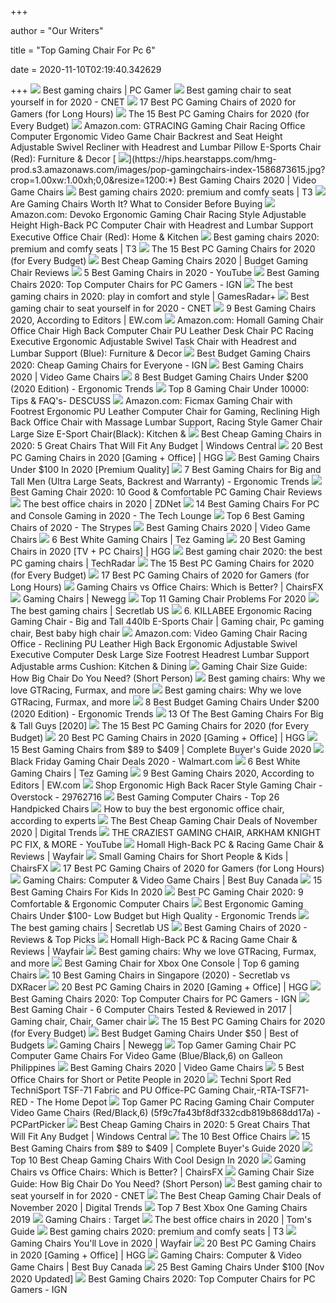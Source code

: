 +++
        
author = "Our Writers"
        
title = "Top Gaming Chair For Pc 6"
        
date = 2020-11-10T02:19:40.342629
        
+++
[ ![](https://cdn.mos.cms.futurecdn.net/eTsGaLnVkpozHC9CqhA6dK.jpg)](https://cdn.mos.cms.futurecdn.net/eTsGaLnVkpozHC9CqhA6dK.jpg) Best gaming chairs | PC Gamer
[ ![](https://cnet2.cbsistatic.com/img/OZqVv7-FZQ_0c6N2XUITVIbMpgo=/1200x675/2019/07/19/f6bba4b3-a9c8-4780-9a5f-3083a87fb16f/49-gaming-chairs.jpg)](https://cnet2.cbsistatic.com/img/OZqVv7-FZQ_0c6N2XUITVIbMpgo=/1200x675/2019/07/19/f6bba4b3-a9c8-4780-9a5f-3083a87fb16f/49-gaming-chairs.jpg) Best gaming chair to seat yourself in for 2020 - CNET
[ ![](https://cdn.shopify.com/s/files/1/1640/2231/files/turntable_2020_TT_pu_stealth_2-min.jpg)](https://cdn.shopify.com/s/files/1/1640/2231/files/turntable_2020_TT_pu_stealth_2-min.jpg) 17 Best PC Gaming Chairs of 2020 for Gamers (for Long Hours)
[ ![](https://techguided.com/wp-content/uploads/2018/02/SecretLab-Titan-Chair.jpg)](https://techguided.com/wp-content/uploads/2018/02/SecretLab-Titan-Chair.jpg) The 15 Best PC Gaming Chairs for 2020 (for Every Budget)
[ ![](https://images-na.ssl-images-amazon.com/images/I/619rXonITKL._AC_SY606_.jpg)](https://images-na.ssl-images-amazon.com/images/I/619rXonITKL._AC_SY606_.jpg) Amazon.com: GTRACING Gaming Chair Racing Office Computer Ergonomic Video Game  Chair Backrest and Seat Height Adjustable Swivel Recliner with Headrest and  Lumbar Pillow E-Sports Chair (Red): Furniture & Decor
[ ![](https://hips.hearstapps.com/hmg-prod.s3.amazonaws.com/images/pop-gamingchairs-index-1586873615.jpg?crop=1.00xw:1.00xh;0,0&resize=1200:*)](https://hips.hearstapps.com/hmg-prod.s3.amazonaws.com/images/pop-gamingchairs-index-1586873615.jpg?crop=1.00xw:1.00xh;0,0&resize=1200:*) Best Gaming Chairs 2020 | Video Game Chairs
[ ![](https://cdn.mos.cms.futurecdn.net/zxPvL2EJDGyt78Yqh2EvQP.jpg)](https://cdn.mos.cms.futurecdn.net/zxPvL2EJDGyt78Yqh2EvQP.jpg) Best gaming chairs 2020: premium and comfy seats | T3
[ ![](https://techguided.com/wp-content/uploads/2018/06/Are-Gaming-Chairs-Worth-It.jpg)](https://techguided.com/wp-content/uploads/2018/06/Are-Gaming-Chairs-Worth-It.jpg) Are Gaming Chairs Worth It? What to Consider Before Buying
[ ![](https://images-na.ssl-images-amazon.com/images/I/71iD3uTLZ0L._AC_SL1500_.jpg)](https://images-na.ssl-images-amazon.com/images/I/71iD3uTLZ0L._AC_SL1500_.jpg) Amazon.com: Devoko Ergonomic Gaming Chair Racing Style Adjustable Height  High-Back PC Computer Chair with Headrest and Lumbar Support Executive Office  Chair (Red): Home & Kitchen
[ ![](https://cdn.mos.cms.futurecdn.net/G74TKEpYcbaNoKnmjbJfPD.jpg)](https://cdn.mos.cms.futurecdn.net/G74TKEpYcbaNoKnmjbJfPD.jpg) Best gaming chairs 2020: premium and comfy seats | T3
[ ![](https://techguided.com/wp-content/uploads/2018/06/Computer-Gaming-Chair.png)](https://techguided.com/wp-content/uploads/2018/06/Computer-Gaming-Chair.png) The 15 Best PC Gaming Chairs for 2020 (for Every Budget)
[ ![](https://hips.hearstapps.com/vader-prod.s3.amazonaws.com/1592321333-gtracing-1592321320.jpg?crop=0.8375xw:1xh;center,top&resize=320%3A%2A)](https://hips.hearstapps.com/vader-prod.s3.amazonaws.com/1592321333-gtracing-1592321320.jpg?crop=0.8375xw:1xh;center,top&resize=320%3A%2A) Best Cheap Gaming Chairs 2020 | Budget Gaming Chair Reviews
[ ![](https://i.ytimg.com/vi/E--4mzIoTeQ/hqdefault.jpg)](https://i.ytimg.com/vi/E--4mzIoTeQ/hqdefault.jpg) 5 Best Gaming Chairs in 2020 - YouTube
[ ![](https://oyster.ignimgs.com/wordpress/stg.ign.com/2019/06/Titan-2.jpg)](https://oyster.ignimgs.com/wordpress/stg.ign.com/2019/06/Titan-2.jpg) Best Gaming Chairs 2020: Top Computer Chairs for PC Gamers - IGN
[ ![](https://cdn.mos.cms.futurecdn.net/JhAv8G8wDXT8JNsSrq3Gvk-1200-80.jpg)](https://cdn.mos.cms.futurecdn.net/JhAv8G8wDXT8JNsSrq3Gvk-1200-80.jpg) The best gaming chairs in 2020: play in comfort and style | GamesRadar+
[ ![](https://cnet1.cbsistatic.com/img/8Uhotu4uUEy3W_0FQ_hCGnja1_o=/940x528/2019/07/19/59a2ed46-5675-4065-90c1-9f712d5a41d7/maingear-forma-1.jpg)](https://cnet1.cbsistatic.com/img/8Uhotu4uUEy3W_0FQ_hCGnja1_o=/940x528/2019/07/19/59a2ed46-5675-4065-90c1-9f712d5a41d7/maingear-forma-1.jpg) Best gaming chair to seat yourself in for 2020 - CNET
[ ![](https://imagesvc.meredithcorp.io/v3/mm/image?url=https%3A%2F%2Fstatic.onecms.io%2Fwp-content%2Fuploads%2Fsites%2F6%2F2020%2F09%2F14%2Fgaming-Chair.jpg&w=450&h=302&c=sc&poi=%5B660%2C639%5D&q=85)](https://imagesvc.meredithcorp.io/v3/mm/image?url=https%3A%2F%2Fstatic.onecms.io%2Fwp-content%2Fuploads%2Fsites%2F6%2F2020%2F09%2F14%2Fgaming-Chair.jpg&w=450&h=302&c=sc&poi=%5B660%2C639%5D&q=85) 9 Best Gaming Chairs 2020, According to Editors | EW.com
[ ![](https://images-na.ssl-images-amazon.com/images/I/71dUCLRb3aL._AC_SY355_.jpg)](https://images-na.ssl-images-amazon.com/images/I/71dUCLRb3aL._AC_SY355_.jpg) Amazon.com: Homall Gaming Chair Office Chair High Back Computer Chair PU  Leather Desk Chair PC Racing Executive Ergonomic Adjustable Swivel Task  Chair with Headrest and Lumbar Support (Blue): Furniture & Decor
[ ![](http://assets1.ignimgs.com/2018/06/20/bestgamingchairs-blogroll-1529525911135.jpg)](http://assets1.ignimgs.com/2018/06/20/bestgamingchairs-blogroll-1529525911135.jpg) Best Budget Gaming Chairs 2020: Cheap Gaming Chairs for Everyone - IGN
[ ![](https://hips.hearstapps.com/hmg-prod.s3.amazonaws.com/images/powerful-personal-computer-gamer-rig-with-first-royalty-free-image-1586874027.jpg)](https://hips.hearstapps.com/hmg-prod.s3.amazonaws.com/images/powerful-personal-computer-gamer-rig-with-first-royalty-free-image-1586874027.jpg) Best Gaming Chairs 2020 | Video Game Chairs
[ ![](http://ergonomictrends.com/wp-content/uploads/2018/10/best-gaming-chair-under-200.jpg)](http://ergonomictrends.com/wp-content/uploads/2018/10/best-gaming-chair-under-200.jpg) 8 Best Budget Gaming Chairs Under $200 (2020 Edition) - Ergonomic Trends
[ ![](https://www.descuss.com/wp-content/uploads/2020/05/Best-Gaming-Chair-in-India-2020.jpg)](https://www.descuss.com/wp-content/uploads/2020/05/Best-Gaming-Chair-in-India-2020.jpg) Top 8 Gaming Chair Under 10000: Tips & FAQ's- DESCUSS
[ ![](https://images-na.ssl-images-amazon.com/images/I/61Uy0pMMiwL._AC_SY879_.jpg)](https://images-na.ssl-images-amazon.com/images/I/61Uy0pMMiwL._AC_SY879_.jpg) Amazon.com: Ficmax Gaming Chair with Footrest Ergonomic PU Leather Computer  Chair for Gaming, Reclining High Back Office Chair with Massage Lumbar  Support, Racing Style Gamer Chair Large Size E-Sport Chair(Black): Kitchen &
[ ![](https://www.windowscentral.com/sites/wpcentral.com/files/styles/w1600h900crop/public/field/image/2019/08/best-cheap-gaming-chairs-hero_2.jpg)](https://www.windowscentral.com/sites/wpcentral.com/files/styles/w1600h900crop/public/field/image/2019/08/best-cheap-gaming-chairs-hero_2.jpg) Best Cheap Gaming Chairs in 2020: 5 Great Chairs That Will Fit Any Budget |  Windows Central
[ ![](https://mljzsatzn43z.i.optimole.com/tP-GR8Q-ZreIod5R/w:auto/h:auto/q:90/https://www.highgroundgaming.com/wp-content/uploads/2020/10/Best-PC-Gaming-Chairs.jpg)](https://mljzsatzn43z.i.optimole.com/tP-GR8Q-ZreIod5R/w:auto/h:auto/q:90/https://www.highgroundgaming.com/wp-content/uploads/2020/10/Best-PC-Gaming-Chairs.jpg) 20 Best PC Gaming Chairs in 2020 [Gaming + Office] | HGG
[ ![](https://www.accessoriesadviser.com/wp-content/uploads/2020/02/Computer-Gaming-Chair-Product-4-300x300.png)](https://www.accessoriesadviser.com/wp-content/uploads/2020/02/Computer-Gaming-Chair-Product-4-300x300.png) Best Gaming Chairs Under $100 In 2020 [Premium Quality]
[ ![](http://ergonomictrends.com/wp-content/uploads/2019/02/best-gaming-chairs-big-tall-men.jpg)](http://ergonomictrends.com/wp-content/uploads/2019/02/best-gaming-chairs-big-tall-men.jpg) 7 Best Gaming Chairs for Big and Tall Men (Ultra Large Seats, Backrest and  Warranty) - Ergonomic Trends
[ ![](https://www.pcguide.com/wp-content/uploads/2019/03/Best-Gaming-Chair.jpg)](https://www.pcguide.com/wp-content/uploads/2019/03/Best-Gaming-Chair.jpg) Best Gaming Chair 2020: 10 Good & Comfortable PC Gaming Chair Reviews
[ ![](https://zdnet4.cbsistatic.com/hub/i/2020/01/17/8231e246-714d-44bf-8b5e-bebdd66c1d83/office-chair-6.jpg)](https://zdnet4.cbsistatic.com/hub/i/2020/01/17/8231e246-714d-44bf-8b5e-bebdd66c1d83/office-chair-6.jpg) The best office chairs in 2020 | ZDNet
[ ![](https://www.thetechlounge.com/wp-content/uploads/2018/05/best-gaming-chair.png)](https://www.thetechlounge.com/wp-content/uploads/2018/05/best-gaming-chair.png) 14 Best Gaming Chairs For PC and Console Gaming in 2020 - The Tech Lounge
[ ![](https://thestrypes.com/wp-content/uploads/2020/03/gaming-char.jpg)](https://thestrypes.com/wp-content/uploads/2020/03/gaming-char.jpg) Top 6 Best Gaming Chairs of 2020 - The Strypes
[ ![](https://i5.walmartimages.com/asr/2d19bf36-43d6-49e1-bf5a-d922effd77c3_1.8ea87c7dc46425df08a890e03db460d0.jpeg?odnHeight=450&odnWidth=450&odnBg=FFFFFF)](https://i5.walmartimages.com/asr/2d19bf36-43d6-49e1-bf5a-d922effd77c3_1.8ea87c7dc46425df08a890e03db460d0.jpeg?odnHeight=450&odnWidth=450&odnBg=FFFFFF) Best Gaming Chairs 2020 | Video Game Chairs
[ ![](https://cdn.shortpixel.ai/client/q_lossy,ret_img,w_600,h_600/https://tezgaming.com/wp-content/uploads/2019/09/Yamasoro-white-gaming-chair-600x600.jpg)](https://cdn.shortpixel.ai/client/q_lossy,ret_img,w_600,h_600/https://tezgaming.com/wp-content/uploads/2019/09/Yamasoro-white-gaming-chair-600x600.jpg) 6 Best White Gaming Chairs | Tez Gaming
[ ![](https://mljzsatzn43z.i.optimole.com/tP-GR8Q-px3xqcHL/w:371/h:412/q:90/dpr:2.6/https://www.highgroundgaming.com/wp-content/uploads/2020/01/HGG-20-Best-Gaming-Chairs.jpg)](https://mljzsatzn43z.i.optimole.com/tP-GR8Q-px3xqcHL/w:371/h:412/q:90/dpr:2.6/https://www.highgroundgaming.com/wp-content/uploads/2020/01/HGG-20-Best-Gaming-Chairs.jpg) 20 Best Gaming Chairs in 2020 [TV + PC Chairs] | HGG
[ ![](https://cdn.mos.cms.futurecdn.net/8uyuPRKS2svHBhMZkZYkFg.jpg)](https://cdn.mos.cms.futurecdn.net/8uyuPRKS2svHBhMZkZYkFg.jpg) Best gaming chair 2020: the best PC gaming chairs | TechRadar
[ ![](https://techguided.com/wp-content/uploads/2018/06/Ficmax-Racing-Gaming-Chair.jpg)](https://techguided.com/wp-content/uploads/2018/06/Ficmax-Racing-Gaming-Chair.jpg) The 15 Best PC Gaming Chairs for 2020 (for Every Budget)
[ ![](https://m.media-amazon.com/images/I/41gU83FlNWL.jpg)](https://m.media-amazon.com/images/I/41gU83FlNWL.jpg) 17 Best PC Gaming Chairs of 2020 for Gamers (for Long Hours)
[ ![](https://chairsfx.com/wp-content/uploads/2020/07/gaming-vs-office-compare.jpg)](https://chairsfx.com/wp-content/uploads/2020/07/gaming-vs-office-compare.jpg) Gaming Chairs vs Office Chairs: Which is Better? | ChairsFX
[ ![](https://c1.neweggimages.com/ProductImageCompressAll300/2T4-029X-00016-S02.jpg)](https://c1.neweggimages.com/ProductImageCompressAll300/2T4-029X-00016-S02.jpg) Gaming Chairs | Newegg
[ ![](https://www.btod.com/blog/wp-content/uploads/2019/11/gaming-chair-problems-top-11-blog-header.jpg)](https://www.btod.com/blog/wp-content/uploads/2019/11/gaming-chair-problems-top-11-blog-header.jpg) Top 11 Gaming Chair Problems For 2020
[ ![](https://cdn.shopify.com/s/files/1/1640/2231/t/296/assets/home-about-min.jpg?v=15469314744188955009)](https://cdn.shopify.com/s/files/1/1640/2231/t/296/assets/home-about-min.jpg?v=15469314744188955009) The best gaming chairs | Secretlab US
[ ![](https://i.pinimg.com/originals/51/09/d4/5109d4841659a8ddd26a2273fddab172.jpg)](https://i.pinimg.com/originals/51/09/d4/5109d4841659a8ddd26a2273fddab172.jpg) 6. KILLABEE Ergonomic Racing Gaming Chair - Big and Tall 440lb E-Sports  Chair | Gaming chair, Pc gaming chair, Best baby high chair
[ ![](https://images-na.ssl-images-amazon.com/images/I/71ZDKZi3R2L._AC_SX522_.jpg)](https://images-na.ssl-images-amazon.com/images/I/71ZDKZi3R2L._AC_SX522_.jpg) Amazon.com: Video Gaming Chair Racing Office - Reclining PU Leather High  Back Ergonomic Adjustable Swivel Executive Computer Desk Large Size  Footrest Headrest Lumbar Support Adjustable arms Cushion: Kitchen & Dining
[ ![](https://gamingchairshunter.com/wp-content/uploads/merax-gaming-chair-review-1.jpg)](https://gamingchairshunter.com/wp-content/uploads/merax-gaming-chair-review-1.jpg) Gaming Chair Size Guide: How Big Chair Do You Need? (Short Person)
[ ![](https://blueprint-api-production.s3.amazonaws.com/uploads/card/image/1373609/ca0c5aa7-d6ee-4536-8291-a869810f12c9.jpg)](https://blueprint-api-production.s3.amazonaws.com/uploads/card/image/1373609/ca0c5aa7-d6ee-4536-8291-a869810f12c9.jpg) Best gaming chairs: Why we love GTRacing, Furmax, and more
[ ![](https://blueprint-api-production.s3.amazonaws.com/uploads/card/image/872869/8af3f3ac-6e6a-4bf5-af4f-e59f43366ebc.jpg)](https://blueprint-api-production.s3.amazonaws.com/uploads/card/image/872869/8af3f3ac-6e6a-4bf5-af4f-e59f43366ebc.jpg) Best gaming chairs: Why we love GTRacing, Furmax, and more
[ ![](http://ergonomictrends.com/wp-content/uploads/2020/05/homekoko-gaming-chair-review.jpg)](http://ergonomictrends.com/wp-content/uploads/2020/05/homekoko-gaming-chair-review.jpg) 8 Best Budget Gaming Chairs Under $200 (2020 Edition) - Ergonomic Trends
[ ![](https://www.toolsofmen.com/wp-content/uploads/2017/06/best-gaming-chairs-for-big-and-tall-guys.jpg.webp)](https://www.toolsofmen.com/wp-content/uploads/2017/06/best-gaming-chairs-for-big-and-tall-guys.jpg.webp) 13 Of The Best Gaming Chairs For Big & Tall Guys [2020]
[ ![](https://techguided.com/wp-content/uploads/2018/09/BestOffice-Racing-Gaming-Chair.jpg)](https://techguided.com/wp-content/uploads/2018/09/BestOffice-Racing-Gaming-Chair.jpg) The 15 Best PC Gaming Chairs for 2020 (for Every Budget)
[ ![](https://mljzsatzn43z.i.optimole.com/tP-GR8Q-NyyL0WWU/w:100/h:157/q:90/dpr:2.6/https://www.highgroundgaming.com/wp-content/uploads/2019/01/Vitesse-High-Back-Racing-Style-Computer-Chair.jpg)](https://mljzsatzn43z.i.optimole.com/tP-GR8Q-NyyL0WWU/w:100/h:157/q:90/dpr:2.6/https://www.highgroundgaming.com/wp-content/uploads/2019/01/Vitesse-High-Back-Racing-Style-Computer-Chair.jpg) 20 Best PC Gaming Chairs in 2020 [Gaming + Office] | HGG
[ ![](https://gadgets-reviews.com/images/images_2020/Best-Gaming-Chairs-info.jpg)](https://gadgets-reviews.com/images/images_2020/Best-Gaming-Chairs-info.jpg) 15 Best Gaming Chairs from $89 to $409 | Complete Buyer's Guide 2020
[ ![](https://i5.walmartimages.com/asr/e6cb42d8-5b04-472e-b083-1912a44410a0.d053aa59cdfc484e286f40f76f1c96de.jpeg?odnHeight=200&odnWidth=200&odnBg=ffffff)](https://i5.walmartimages.com/asr/e6cb42d8-5b04-472e-b083-1912a44410a0.d053aa59cdfc484e286f40f76f1c96de.jpeg?odnHeight=200&odnWidth=200&odnBg=ffffff) Black Friday Gaming Chair Deals 2020 - Walmart.com
[ ![](https://tezgaming.com/wp-content/uploads/2019/09/homall-white-gaming-chair-600x600.jpg)](https://tezgaming.com/wp-content/uploads/2019/09/homall-white-gaming-chair-600x600.jpg) 6 Best White Gaming Chairs | Tez Gaming
[ ![](https://imagesvc.meredithcorp.io/v3/mm/image?url=https%3A%2F%2Fstatic.onecms.io%2Fwp-content%2Fuploads%2Fsites%2F6%2F2020%2F09%2F14%2FPC-Gaming-Chair.jpg)](https://imagesvc.meredithcorp.io/v3/mm/image?url=https%3A%2F%2Fstatic.onecms.io%2Fwp-content%2Fuploads%2Fsites%2F6%2F2020%2F09%2F14%2FPC-Gaming-Chair.jpg) 9 Best Gaming Chairs 2020, According to Editors | EW.com
[ ![](https://ak1.ostkcdn.com/images/products/29762716/Modern-Designs-Ergonomic-High-Back-Racer-Style-PC-Gaming-Chair-Pink-e167b904-b425-4227-9a94-a623a236b1da_600.jpg?impolicy=medium)](https://ak1.ostkcdn.com/images/products/29762716/Modern-Designs-Ergonomic-High-Back-Racer-Style-PC-Gaming-Chair-Pink-e167b904-b425-4227-9a94-a623a236b1da_600.jpg?impolicy=medium) Shop Ergonomic High Back Racer Style Gaming Chair - Overstock - 29762716
[ ![](https://www.ultimategamechair.com/wp-content/uploads/2017/12/Screen-Shot-2017-12-19-at-6.08.36-PM-1.png)](https://www.ultimategamechair.com/wp-content/uploads/2017/12/Screen-Shot-2017-12-19-at-6.08.36-PM-1.png) Best Gaming Computer Chairs - Top 26 Handpicked Chairs
[ ![](https://media2.s-nbcnews.com/i/newscms/2020_25/3390893/ergonomic-office-chairs-kr-2x1-tease-200618_38008296185ce90fd52b401caf79df24.jpg)](https://media2.s-nbcnews.com/i/newscms/2020_25/3390893/ergonomic-office-chairs-kr-2x1-tease-200618_38008296185ce90fd52b401caf79df24.jpg) How to buy the best ergonomic office chair, according to experts
[ ![](https://icdn2.digitaltrends.com/image/digitaltrends/best-cheap-gaming-chairs-featured-2.jpg)](https://icdn2.digitaltrends.com/image/digitaltrends/best-cheap-gaming-chairs-featured-2.jpg) The Best Cheap Gaming Chair Deals of November 2020 | Digital Trends
[ ![](https://i.ytimg.com/vi/9QNQdIXIuMg/maxresdefault.jpg)](https://i.ytimg.com/vi/9QNQdIXIuMg/maxresdefault.jpg) THE CRAZIEST GAMING CHAIR, ARKHAM KNIGHT PC FIX, & MORE - YouTube
[ ![](https://secure.img1-fg.wfcdn.com/im/76263026/resize-h800-w800%5Ecompr-r85/1160/116097195/High-Back+PC+%2526+Racing+Game+Chair.jpg)](https://secure.img1-fg.wfcdn.com/im/76263026/resize-h800-w800%5Ecompr-r85/1160/116097195/High-Back+PC+%2526+Racing+Game+Chair.jpg) Homall High-Back PC & Racing Game Chair & Reviews | Wayfair
[ ![](https://chairsfx.com/wp-content/uploads/2020/09/best-small-gaming-chairs-900px.jpg)](https://chairsfx.com/wp-content/uploads/2020/09/best-small-gaming-chairs-900px.jpg) Small Gaming Chairs for Short People & Kids | ChairsFX
[ ![](https://m.media-amazon.com/images/I/41mgnrZC3DL.jpg)](https://m.media-amazon.com/images/I/41mgnrZC3DL.jpg) 17 Best PC Gaming Chairs of 2020 for Gamers (for Long Hours)
[ ![](https://merchandising-assets.bestbuy.ca/bltc8653f66842bff7f/bltc3cf2815e96d75f3/5f989e81545bdb56ce490ac0/furniture-20201101-feature-gaming-chair-fg-m.png?width=150p&quality=80)](https://merchandising-assets.bestbuy.ca/bltc8653f66842bff7f/bltc3cf2815e96d75f3/5f989e81545bdb56ce490ac0/furniture-20201101-feature-gaming-chair-fg-m.png?width=150p&quality=80) Gaming Chairs: Computer & Video Game Chairs | Best Buy Canada
[ ![](https://cdn2.momjunction.com/wp-content/uploads/2020/05/Best-Gaming-Chairs-For-Kids1.jpg)](https://cdn2.momjunction.com/wp-content/uploads/2020/05/Best-Gaming-Chairs-For-Kids1.jpg) 15 Best Gaming Chairs For Kids In 2020
[ ![](https://www.picochip.com/wp-content/uploads/Best-Computer-Gaming-Chair.jpg)](https://www.picochip.com/wp-content/uploads/Best-Computer-Gaming-Chair.jpg) Best PC Gaming Chair 2020: 9 Comfortable & Ergonomic Computer Chairs
[ ![](http://ergonomictrends.com/wp-content/uploads/2018/08/best-ergonomic-gaming-chair-under-100.jpg)](http://ergonomictrends.com/wp-content/uploads/2018/08/best-ergonomic-gaming-chair-under-100.jpg) Best Ergonomic Gaming Chairs Under $100- Low Budget but High Quality -  Ergonomic Trends
[ ![](https://pbs.twimg.com/media/Dsc1_vpWoAAg10P.jpg)](https://pbs.twimg.com/media/Dsc1_vpWoAAg10P.jpg) The best gaming chairs | Secretlab US
[ ![](https://www.anobit.com/wp-content/uploads/2017/02/gaming-chairs.jpg)](https://www.anobit.com/wp-content/uploads/2017/02/gaming-chairs.jpg) Best Gaming Chairs of 2020 - Reviews & Top Picks
[ ![](https://secure.img1-fg.wfcdn.com/im/39105491/compr-r85/9927/99276956/high-back-pc-racing-game-chair.jpg)](https://secure.img1-fg.wfcdn.com/im/39105491/compr-r85/9927/99276956/high-back-pc-racing-game-chair.jpg) Homall High-Back PC & Racing Game Chair & Reviews | Wayfair
[ ![](https://blueprint-api-production.s3.amazonaws.com/uploads/card/image/1373606/e7312264-3cc8-4d03-abf8-69746afada35.jpg)](https://blueprint-api-production.s3.amazonaws.com/uploads/card/image/1373606/e7312264-3cc8-4d03-abf8-69746afada35.jpg) Best gaming chairs: Why we love GTRacing, Furmax, and more
[ ![](https://chairs4gamers.com/wp-content/uploads/2020/02/Best-Gaming-Chair-for-Xbox-One.jpg)](https://chairs4gamers.com/wp-content/uploads/2020/02/Best-Gaming-Chair-for-Xbox-One.jpg) Best Gaming Chair for Xbox One Console | Top 6 gaming Chairs
[ ![](https://www.drumitloud.com/wp-content/uploads/2019/06/Best-Gaming-Chair-Singapore.jpg)](https://www.drumitloud.com/wp-content/uploads/2019/06/Best-Gaming-Chair-Singapore.jpg) 10 Best Gaming Chairs in Singapore (2020) - Secretlab vs DXRacer
[ ![](https://mljzsatzn43z.i.optimole.com/tP-GR8Q--9fvlUzY/w:248/h:440/q:90/dpr:2.6/https://www.highgroundgaming.com/wp-content/uploads/2016/11/DX-Racer-Fnatic-Edition-One-of-the-best-PC-Gaming-Chairs.jpg)](https://mljzsatzn43z.i.optimole.com/tP-GR8Q--9fvlUzY/w:248/h:440/q:90/dpr:2.6/https://www.highgroundgaming.com/wp-content/uploads/2016/11/DX-Racer-Fnatic-Edition-One-of-the-best-PC-Gaming-Chairs.jpg) 20 Best PC Gaming Chairs in 2020 [Gaming + Office] | HGG
[ ![](https://oyster.ignimgs.com/wordpress/stg.ign.com/2020/01/IMG_20200107_140819.jpg)](https://oyster.ignimgs.com/wordpress/stg.ign.com/2020/01/IMG_20200107_140819.jpg) Best Gaming Chairs 2020: Top Computer Chairs for PC Gamers - IGN
[ ![](https://i.pinimg.com/originals/b7/97/2f/b7972fa4a269b717f0671f390835a1a8.jpg)](https://i.pinimg.com/originals/b7/97/2f/b7972fa4a269b717f0671f390835a1a8.jpg) Best Gaming Chair - 6 Computer Chairs Tested & Reviewed in 2017 | Gaming  chair, Chair, Gamer chair
[ ![](https://techguided.com/wp-content/uploads/2019/10/The-Best-Gaming-Chairs.jpg)](https://techguided.com/wp-content/uploads/2019/10/The-Best-Gaming-Chairs.jpg) The 15 Best PC Gaming Chairs for 2020 (for Every Budget)
[ ![](https://i2.wp.com/www.bestofbudgets.com/wp-content/uploads/2020/06/best-gaming-chairs-under-50.jpg?fit=810%2C450&ssl=1)](https://i2.wp.com/www.bestofbudgets.com/wp-content/uploads/2020/06/best-gaming-chairs-under-50.jpg?fit=810%2C450&ssl=1) Best Budget Gaming Chairs Under $50 | Best of Budgets
[ ![](https://c1.neweggimages.com/ProductImageCompressAll300/AKUYS200909EuLzI.jpg)](https://c1.neweggimages.com/ProductImageCompressAll300/AKUYS200909EuLzI.jpg) Gaming Chairs | Newegg
[ ![](https://images-na.ssl-images-amazon.com/images/I/51OLKn5RjrL.jpg)](https://images-na.ssl-images-amazon.com/images/I/51OLKn5RjrL.jpg) Top Gamer Gaming Chair PC Computer Game Chairs For Video Game (Blue/Black,6)  on Galleon Philippines
[ ![](https://hips.hearstapps.com/vader-prod.s3.amazonaws.com/1586266266-41bruep-nul-1586266254.jpg)](https://hips.hearstapps.com/vader-prod.s3.amazonaws.com/1586266266-41bruep-nul-1586266254.jpg) Best Gaming Chairs 2020 | Video Game Chairs
[ ![](https://www.btod.com/blog/wp-content/uploads/2020/01/best-office-chairs-small-petite-blog-header.jpg)](https://www.btod.com/blog/wp-content/uploads/2020/01/best-office-chairs-small-petite-blog-header.jpg) 5 Best Office Chairs for Short or Petite People in 2020
[ ![](https://images.homedepot-static.com/productImages/aba42d5f-f8ff-4b76-9d24-8b396a8bd47d/svn/red-techni-sport-gaming-chairs-rta-tsf71-red-76_600.jpg)](https://images.homedepot-static.com/productImages/aba42d5f-f8ff-4b76-9d24-8b396a8bd47d/svn/red-techni-sport-gaming-chairs-rta-tsf71-red-76_600.jpg) Techni Sport Red TechniSport TSF-71 Fabric and PU Office-PC Gaming Chair,-RTA-TSF71-RED  - The Home Depot
[ ![](https://images-na.ssl-images-amazon.com/images/I/51BGD2sKgPL.jpg)](https://images-na.ssl-images-amazon.com/images/I/51BGD2sKgPL.jpg) Top Gamer PC Racing Gaming Chair Computer Video Game Chairs (Red/Black,6)  (5f9c7fa43bf8df332cdb819b868dd17a) - PCPartPicker
[ ![](https://www.windowscentral.com/sites/wpcentral.com/files/styles/large/public/field/image/2019/08/ofm-essentials-racing-gaming-chair-lifestyle_2.jpg)](https://www.windowscentral.com/sites/wpcentral.com/files/styles/large/public/field/image/2019/08/ofm-essentials-racing-gaming-chair-lifestyle_2.jpg) Best Cheap Gaming Chairs in 2020: 5 Great Chairs That Will Fit Any Budget |  Windows Central
[ ![](http://static1.squarespace.com/static/556b5950e4b07e55e369809c/55a54310e4b037b6dd056380/5a937ec4f9619a83af678c43/1596149671642/best+office+chair.jpg?format=1500w)](http://static1.squarespace.com/static/556b5950e4b07e55e369809c/55a54310e4b037b6dd056380/5a937ec4f9619a83af678c43/1596149671642/best+office+chair.jpg?format=1500w) The 10 Best Office Chairs
[ ![](https://gadgets-reviews.com/images/wsscontent/articles/2018/10/Best-Gaming-Chairs.jpg)](https://gadgets-reviews.com/images/wsscontent/articles/2018/10/Best-Gaming-Chairs.jpg) 15 Best Gaming Chairs from $89 to $409 | Complete Buyer's Guide 2020
[ ![](https://awesometoplist.com/wp-content/uploads/2019/07/KILLABEE-Reclining-Memory-Foam-Racing-Gaming-Chair-Ergonomic-High-Back-Racing-Computer-Desk-Office-Chair-with-Retractable-Footrest-and-Adjustable-Lumbar-Cushion-e1563691783234-339x500.jpg)](https://awesometoplist.com/wp-content/uploads/2019/07/KILLABEE-Reclining-Memory-Foam-Racing-Gaming-Chair-Ergonomic-High-Back-Racing-Computer-Desk-Office-Chair-with-Retractable-Footrest-and-Adjustable-Lumbar-Cushion-e1563691783234-339x500.jpg) Top 10 Best Cheap Gaming Chairs With Cool Design In 2020
[ ![](https://chairsfx.com/wp-content/uploads/2020/06/common-chair-features.jpg)](https://chairsfx.com/wp-content/uploads/2020/06/common-chair-features.jpg) Gaming Chairs vs Office Chairs: Which is Better? | ChairsFX
[ ![](https://gamingchairshunter.com/wp-content/uploads/height-comparison-of-secretlab-chairs.jpg)](https://gamingchairshunter.com/wp-content/uploads/height-comparison-of-secretlab-chairs.jpg) Gaming Chair Size Guide: How Big Chair Do You Need? (Short Person)
[ ![](https://cnet2.cbsistatic.com/img/MBccrIKOJN5werVUgsZg1J-YLpg=/940x528/2020/08/31/3843dcac-1970-41f4-a469-2560f5576415/embody-prd-gallery-08.jpg)](https://cnet2.cbsistatic.com/img/MBccrIKOJN5werVUgsZg1J-YLpg=/940x528/2020/08/31/3843dcac-1970-41f4-a469-2560f5576415/embody-prd-gallery-08.jpg) Best gaming chair to seat yourself in for 2020 - CNET
[ ![](https://icdn2.digitaltrends.com/image/aem/aem-2020-6-30-ae925e5559cec75f08abaad44d7cb3c76c302c54-500x500.png)](https://icdn2.digitaltrends.com/image/aem/aem-2020-6-30-ae925e5559cec75f08abaad44d7cb3c76c302c54-500x500.png) The Best Cheap Gaming Chair Deals of November 2020 | Digital Trends
[ ![](https://hddmag.com/wp-content/uploads/2017/06/Xbox-one-Gaming-Chairs.jpg)](https://hddmag.com/wp-content/uploads/2017/06/Xbox-one-Gaming-Chairs.jpg) Top 7 Best Xbox One Gaming Chairs 2019
[ ![](https://target.scene7.com/is/image/Target/RecliningChairs_QUIVER-200925-1601053840475)](https://target.scene7.com/is/image/Target/RecliningChairs_QUIVER-200925-1601053840475) Gaming Chairs : Target
[ ![](https://cdn.mos.cms.futurecdn.net/chg3AGHkpwVFcZeK26TKuA.jpg)](https://cdn.mos.cms.futurecdn.net/chg3AGHkpwVFcZeK26TKuA.jpg) The best office chairs in 2020 | Tom's Guide
[ ![](https://vanilla.futurecdn.net/t3/missing-image.svg)](https://vanilla.futurecdn.net/t3/missing-image.svg) Best gaming chairs 2020: premium and comfy seats | T3
[ ![](https://secure.img1-fg.wfcdn.com/im/45393547/resize-h600-w600%5Ecompr-r85/3137/31377768/Gaming+Chairs.jpg)](https://secure.img1-fg.wfcdn.com/im/45393547/resize-h600-w600%5Ecompr-r85/3137/31377768/Gaming+Chairs.jpg) Gaming Chairs You'll Love in 2020 | Wayfair
[ ![](https://mljzsatzn43z.i.optimole.com/tP-GR8Q-RS98E2t1/w:100/h:166/q:90/dpr:2.6/https://www.highgroundgaming.com/wp-content/uploads/2016/11/Ergohuman-Full-Mesh-Chair-One-of-the-Best-PC-Gaming-Chairs.jpg)](https://mljzsatzn43z.i.optimole.com/tP-GR8Q-RS98E2t1/w:100/h:166/q:90/dpr:2.6/https://www.highgroundgaming.com/wp-content/uploads/2016/11/Ergohuman-Full-Mesh-Chair-One-of-the-Best-PC-Gaming-Chairs.jpg) 20 Best PC Gaming Chairs in 2020 [Gaming + Office] | HGG
[ ![](https://multimedia.bbycastatic.ca/multimedia/products/500x500/143/14310/14310014.jpg)](https://multimedia.bbycastatic.ca/multimedia/products/500x500/143/14310/14310014.jpg) Gaming Chairs: Computer & Video Game Chairs | Best Buy Canada
[ ![](https://bestchairsreviews.com/wp-content/uploads/2018/12/best_gaming_Chairs_under_100.jpg)](https://bestchairsreviews.com/wp-content/uploads/2018/12/best_gaming_Chairs_under_100.jpg) 25 Best Gaming Chairs Under $100 [Nov 2020 Updated]
[ ![](https://assets-prd.ignimgs.com/2020/06/03/8-1591196899156.jpg)](https://assets-prd.ignimgs.com/2020/06/03/8-1591196899156.jpg) Best Gaming Chairs 2020: Top Computer Chairs for PC Gamers - IGN
